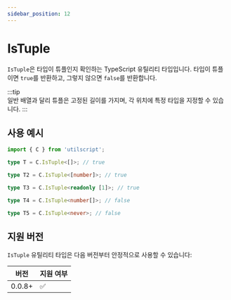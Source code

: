 ```yaml
---
sidebar_position: 12
---
```


# IsTuple

`IsTuple`은 타입이 튜플인지 확인하는 TypeScript 유틸리티 타입입니다. 타입이 튜플이면 `true`를 반환하고, 그렇지 않으면 `false`를 반환합니다.

:::tip  
일반 배열과 달리 튜플은 고정된 길이를 가지며, 각 위치에 특정 타입을 지정할 수 있습니다.
:::

## 사용 예시

```ts
import { C } from 'utilscript';

type T = C.IsTuple<[]>; // true

type T2 = C.IsTuple<[number]>; // true

type T3 = C.IsTuple<readonly [1]>; // true

type T4 = C.IsTuple<number[]>; // false

type T5 = C.IsTuple<never>; // false
```

## 지원 버전

`IsTuple` 유틸리티 타입은 다음 버전부터 안정적으로 사용할 수 있습니다:

| 버전   | 지원 여부 |
| ------ | --------- |
| 0.0.8+ | ✅        |
